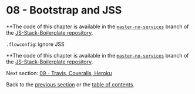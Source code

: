# 08 - Bootstrap and JSS

**The code of this chapter is available in the [`master-no-services`](https://github.com/verekia/js-stack-boilerplate/tree/master-no-services) branch of the [JS-Stack-Boilerplate repository](https://github.com/verekia/js-stack-boilerplate).

`.flowconfig`: ignore JSS

**The code of this chapter is available in the [`master-no-services`](https://github.com/verekia/js-stack-boilerplate/tree/master-no-services) branch of the [JS-Stack-Boilerplate repository](https://github.com/verekia/js-stack-boilerplate).


Next section: [09 - Travis, Coveralls, Heroku](/tutorial/09-travis-coveralls-heroku#09---travis-coveralls-and-heroku)

Back to the [previous section](/tutorial/07-socket-io#07---socketio) or the [table of contents](https://github.com/verekia/js-stack-from-scratch#table-of-contents).
